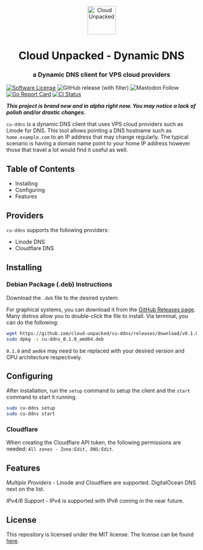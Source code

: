 <div align="center">
	<p>
		<a href="https://www.CloudUnpacked.com">
			<img alt="Cloud Unpacked" src="img/logo-badge-circle.svg" width="75" />
		</a>
	</p>
	<h1>Cloud Unpacked - Dynamic DNS</h1>
	<h3>a Dynamic DNS client for VPS cloud providers</h3>
</div>

[![Software License](https://img.shields.io/badge/license-MIT-blue.svg)](https://raw.githubusercontent.com/cloud-unpacked/cu-ddns/trunk/LICENSE)
![GitHub release (with filter)](https://img.shields.io/github/v/release/cloud-unpacked/cu-ddns)
![Mastodon Follow](https://img.shields.io/mastodon/follow/109867425182016614?domain=https%3A%2F%2Fnanobyte.cafe&style=flat&color=858AFA)
[![Go Report Card](https://goreportcard.com/badge/github.com/cloud-unpacked/cu-ddns)](https://goreportcard.com/report/github.com/cloud-unpacked/cu-ddns)
[![CI Status](https://dl.circleci.com/status-badge/img/gh/cloud-unpacked/cu-ddns/tree/trunk.svg?style=shield)](https://dl.circleci.com/status-badge/redirect/gh/cloud-unpacked/cu-ddns/tree/trunk)

***This project is brand new and in alpha right now. You may notice a lack of polish and/or drastic changes.***

`cu-ddns` is a dynamic DNS client that uses VPS cloud providers such as Linode for DNS.
This tool allows pointing a DNS hostname such as `home.example.com` to an IP address that may change regularly.
The typical scenario is having a domain name point to your home IP address however those that travel a lot would find it useful as well.


## Table of Contents

- Installing
- Configuring
- Features


## Providers

`cu-ddns` supports the following providers:

- Linode DNS
- Cloudflare DNS


## Installing

### Debian Package (.deb) Instructions

Download the `.deb` file to the desired system.

For graphical systems, you can download it from the [GitHub Releases page][gh-releases].
Many distros allow you to double-click the file to install.
Via terminal, you can do the following:

```bash
wget https://github.com/cloud-unpacked/cu-ddns/releases/download/v0.1.0/cu-ddns_0.1.0_amd64.deb
sudo dpkg -i cu-ddns_0.1.0_amd64.deb
```

`0.1.0` and `amd64` may need to be replaced with your desired version and CPU architecture respectively.


## Configuring

After installation, run the `setup` command to setup the client and the `start` command to start it running.

```bash
sudo cu-ddns setup
sudo cu-ddns start
```

### Cloudflare

When creating the Cloudflare API token, the following permissions are needed: `All zones - Zone:Edit, DNS:Edit`.


## Features

*Multiple Providers* - Linode and Cloudflare are supported.
DigitalOcean DNS next on the list.

*IPv4/6 Support* - IPv4 is supported with IPv6 coming in the near future.


## License

This repository is licensed under the MIT license.
The license can be found [here](./LICENSE).



[gh-releases]: https://github.com/cloud-unpacked/cu-ddns/releases
